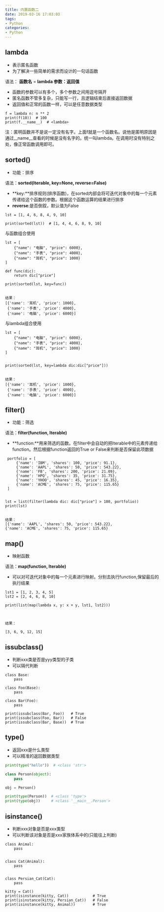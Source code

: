 ```yaml
---
title: 内置函数二
date: 2019-03-16 17:03:03
tags:
- Python
categories:
- Python
---
```


## lambda

- 表示匿名函数
- 为了解决一些简单的需求而设计的一句话函数

语法： **函数名** = **lambda 参数：返回值**

- 函数的参数可以有多个，多个参数之间用逗号隔开
- 匿名函数不管多复杂，只能写一行，且逻辑结束后直接返回数据
- 返回值和正常的函数一样，可以是任意数据类型

```
f = lambda n: n ** 2
print(f(10))  # 100
print(f.__name__)  # <lambda>
```

注：匿明函数并不是说一定没有名字。上面f就是一个函数名。说他是匿明原因是通过__name__查看的时候是没有名字的。统一叫lambda。在调用时没有特别之处，像正常函数调用即可。



## sorted()

- 功能：排序

语法：**sorted(Iterable, key=None, reverse=False)**

- **key:**排序规则(排序函数)，在sorted内部会将可迭代对象中的每一个元素传递给这个函数的参数。根据这个函数运算的结果进行排序
- **reverse**:是否倒叙，默认值为False

```
lst = [1, 4, 6, 8, 4, 9, 10]

print(sorted(lst))  # [1, 4, 4, 6, 8, 9, 10]
```

 

与函数组合使用

```
lst = [
    {"name": "电脑", "price": 6000},
    {"name": "手表", "price": 4000},
    {"name": "耳机", "price": 1000}
]

def func(dic):
    return dic["price"]

print(sorted(lst, key=func))


结果：
[{'name': '耳机', 'price': 1000}, 
 {'name': '手表', 'price': 4000}, 
 {'name': '电脑', 'price': 6000}]
```

 

与lambda组合使用

```
lst = [
    {"name": "电脑", "price": 6000},
    {"name": "手表", "price": 4000},
    {"name": "耳机", "price": 1000}
]


print(sorted(lst, key=lambda dic:dic["price"]))


结果：
[{'name': '耳机', 'price': 1000},
 {'name': '手表', 'price': 4000},
 {'name': '电脑', 'price': 6000}]
```



## filter()

- 功能：筛选

语法：**filter(function, Iterable)**

- **function:**用来筛选的函数。在filter中会自动的把Iterable中的元素传递给function。然后根据function返回的True or False来判断是否保留此项数据

```
 portfolio = [
     {'name': 'IBM', 'shares': 100, 'price': 91.1},
     {'name': 'AAPL', 'shares': 50, 'price': 543.22},
     {'name': 'FB', 'shares': 200, 'price': 21.09},
     {'name': 'HPQ', 'shares': 35, 'price': 31.75},
     {'name': 'YHOO', 'shares': 45, 'price': 16.35},
     {'name': 'ACME', 'shares': 75, 'price': 115.65}
 ]


lst = list(filter(lambda dic: dic["price"] > 100, portfolio))
print(lst)


结果：
[{'name': 'AAPL', 'shares': 50, 'price': 543.22}, 
{'name': 'ACME', 'shares': 75, 'price': 115.65}
```

 

## map()

- 映射函数

语法：**map(function, Iterable)**

- 可以对可迭代对象中的每一个元素进行映射。分别去执行function,保留最后的执行结果

```
lst1 = [1, 2, 3, 4, 5]
lst2 = [2, 4, 6, 8, 10]

print(list(map(lambda x, y: x + y, lst1, lst2)))



结果：

[3, 6, 9, 12, 15]
```



##  issubclass()

- 判断xxx类是否是yyy类型的子类
- 可以隔代判断

```
class Base:
    pass

class Foo(Base):
    pass

class Bar(Foo):
    pass

print(issubclass(Bar, Foo))   # True
print(issubclass(Foo, Bar))   # False
print(issubclass(Bar, Base))  # True
```



## type()

- 返回xxx是什么类型
- 可以精准的返回数据类型

```python
print(type("hello"))  # <class 'str'>

class Person(object):
    pass

obj = Person()

print(type(Person))  # <class 'type'>
print(type(obj))     # <class '__main__.Person'>
```



## isinstance()

- 判断xxx对象是否是xxx类型
- 可以判断该对象是否是xxx家族体系中的(只能往上判断)

```
class Animal:
    pass


class Cat(Animal):
    pass


class Persian_Cat(Cat):
    pass

kitty = Cat()
print(isinstance(kitty, Cat))           # True
print(isinstance(kitty, Persian_Cat))   # False
print(isinstance(kitty, Animal))        # True
```

